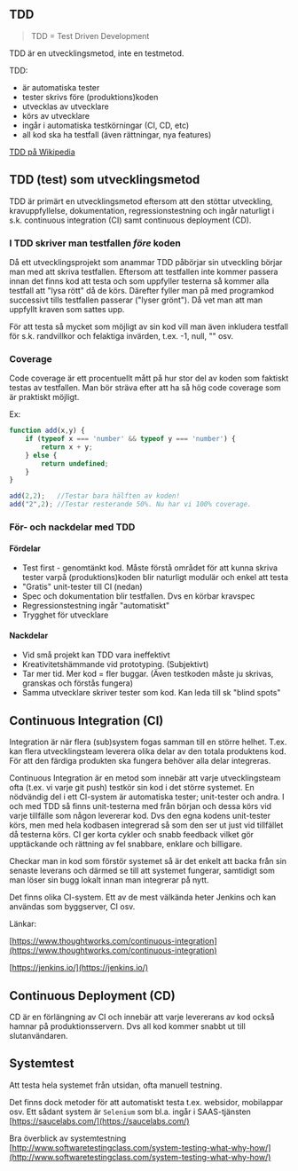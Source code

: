 TDD
---
> TDD = Test Driven Development

TDD är en utvecklingsmetod, inte en testmetod.

TDD:
* är automatiska tester
* tester skrivs före (produktions)koden
* utvecklas av utvecklare
* körs av utvecklare
* ingår i automatiska testkörningar (CI, CD, etc)
* all kod ska ha testfall (även rättningar, nya features)

[TDD på Wikipedia](https://en.wikipedia.org/wiki/Test-driven_development)

## TDD (test) som utvecklingsmetod
TDD är primärt en utvecklingsmetod eftersom att den stöttar utveckling, kravuppfyllelse, dokumentation, regressionstestning och ingår naturligt i s.k. continuous integration (CI) samt continuous deployment (CD).

### I TDD skriver man testfallen _före_ koden
Då ett utvecklingsprojekt som anammar TDD påbörjar sin utveckling börjar man med att skriva testfallen. 
Eftersom att testfallen inte kommer passera innan det finns kod att testa och som uppfyller testerna så kommer alla testfall att "lysa rött" då de körs.
Därefter fyller man på med programkod successivt tills testfallen passerar ("lyser grönt"). Då vet man att man uppfyllt kraven som sattes upp.

För att testa så mycket som möjligt av sin kod vill man även inkludera testfall för s.k. randvillkor och felaktiga invärden, t.ex. -1, null, "" osv.

### Coverage
Code coverage är ett procentuellt mått på hur stor del av koden som faktiskt testas av testfallen.
Man bör sträva efter att ha så hög code coverage som är praktiskt möjligt.

Ex:
```javascript
function add(x,y) {
    if (typeof x === 'number' && typeof y === 'number') {
        return x + y;
    } else {
        return undefined;
    }
}

add(2,2);   //Testar bara hälften av koden!
add("2",2); //Testar resterande 50%. Nu har vi 100% coverage.
```

### För- och nackdelar med TDD

#### Fördelar
* Test first - genomtänkt kod. Måste förstå området för att kunna skriva tester varpå (produktions)koden blir naturligt modulär och enkel att testa
* "Gratis" unit-tester till CI (nedan)
* Spec och dokumentation blir testfallen. Dvs en körbar kravspec
* Regressionstestning ingår "automatiskt"
* Trygghet för utvecklare

#### Nackdelar
* Vid små projekt kan TDD vara ineffektivt
* Kreativitetshämmande vid prototyping. (Subjektivt)
* Tar mer tid. Mer kod = fler buggar. (Även testkoden måste ju skrivas, granskas och förstås fungera)
* Samma utvecklare skriver tester som kod. Kan leda till sk "blind spots"

## Continuous Integration (CI)

Integration är när flera (sub)system fogas samman till en större helhet. T.ex. kan flera utvecklingsteam leverera olika delar av den totala produktens kod. För att den färdiga produkten ska fungera behöver alla delar integreras.

Continuous Integration är en metod som innebär att varje utvecklingsteam ofta (t.ex. vi varje git push) testkör sin kod i det större systemet. En nödvändig del i ett CI-system är automatiska tester; unit-tester och andra.
I och med TDD så finns unit-testerna med från början och dessa körs vid varje tillfälle som någon levererar kod.
Dvs den egna kodens unit-tester körs, men med hela kodbasen integrerad så som den ser ut just vid tillfället då testerna körs.
CI ger korta cykler och snabb feedback vilket gör upptäckande och rättning av fel snabbare, enklare och billigare.

Checkar man in kod som förstör systemet så är det enkelt att backa från sin senaste leverans och därmed se till att systemet fungerar, samtidigt som man löser sin bugg lokalt innan man integrerar på nytt.

Det finns olika CI-system. Ett av de mest välkända heter Jenkins och kan användas som byggserver, CI osv.

Länkar:

[https://www.thoughtworks.com/continuous-integration](https://www.thoughtworks.com/continuous-integration)

[https://jenkins.io/](https://jenkins.io/)


## Continuous Deployment (CD)

CD är en förlängning av CI och innebär att varje levererans av kod också hamnar på produktionsservern. Dvs all kod kommer snabbt ut till slutanvändaren.

## Systemtest

Att testa hela systemet från utsidan, ofta manuell testning. 

Det finns dock metoder för att automatiskt testa t.ex. websidor, mobilappar osv.
Ett sådant system är `Selenium` som bl.a. ingår i SAAS-tjänsten 
[https://saucelabs.com/](https://saucelabs.com/)

Bra överblick av systemtestning
[http://www.softwaretestingclass.com/system-testing-what-why-how/](http://www.softwaretestingclass.com/system-testing-what-why-how/)

